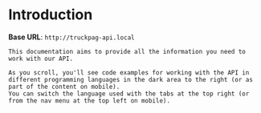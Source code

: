 # Introduction



<aside>
    <strong>Base URL</strong>: <code>http://truckpag-api.local</code>
</aside>

    This documentation aims to provide all the information you need to work with our API.

    As you scroll, you'll see code examples for working with the API in different programming languages in the dark area to the right (or as part of the content on mobile).
    You can switch the language used with the tabs at the top right (or from the nav menu at the top left on mobile).

